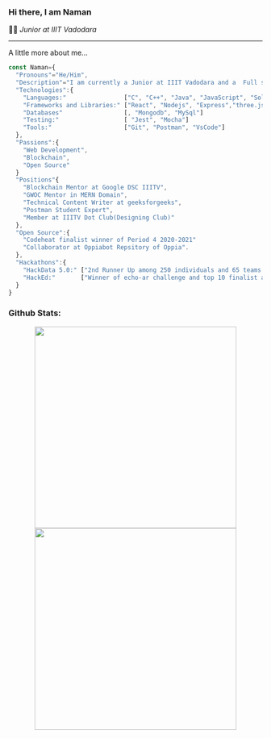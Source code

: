 ### Hi there, I am Naman

👨‍🎓 _Junior at IIIT Vadodara_

<hr>
A little more about me...

```javascript
const Naman={
  "Pronouns"="He/Him",
  "Description"="I am currently a Junior at IIIT Vadodara and a  Full stack MERN web developer."
  "Technologies":{
    "Languages:"                ["C", "C++", "Java", "JavaScript", "Solidity", "HTML5", "CSS3"],
    "Frameworks and Libraries:" ["React", "Nodejs", "Express","three.js",],
    "Databases"                 [, "Mongodb", "MySql"]
    "Testing:"                  [ "Jest", "Mocha"]
    "Tools:"                    ["Git", "Postman", "VsCode"]
  },
  "Passions":{
    "Web Development",
    "Blockchain",
    "Open Source"
  }
  "Positions"{
    "Blockchain Mentor at Google DSC IIITV",
    "GWOC Mentor in MERN Domain",
    "Technical Content Writer at geeksforgeeks",
    "Postman Student Expert",
    "Member at IIITV Dot Club(Designing Club)"
  },
  "Open Source":{
    "Codeheat finalist winner of Period 4 2020-2021"
    "Collaborator at Oppiabot Repsitory of Oppia".
  },
  "Hackathons":{
    "HackData 5.0:" ["2nd Runner Up among 250 individuals and 65 teams."],
    "HackEd:"       ["Winner of echo-ar challenge and top 10 finalist among 452 individuals and 92 teams."]
  }
}
```



<!-- <h3>Github Stats:</h3> -->

<!-- <a href="https://github.com/anuraghazra/github-readme-stats" width="100">
  <img align="center"  src="https://github-readme-stats.vercel.app/api?username=Naman-1234&theme=radical&count_private=true" />
 </a>
 <br>
 <img   src="https://github-readme-stats.vercel.app/api/top-langs?username=Naman-1234&show_icons=true&locale=en&layout=compact" alt="Naman-1234" />
</p> -->
<h3>Github Stats:</h3>
<p align = "center">
 <img src = "https://github-readme-streak-stats.herokuapp.com?user=Naman-1234&theme=dark&hide_border=true" width = 400>
  <img src = "https://github-readme-stats.vercel.app/api?username=Naman-1234&show_icons=true&theme=bear" width = 400>
</p>
